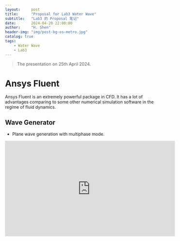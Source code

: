 ```yaml
---
layout:     post
title:      "Proposal for Lab3 Water Wave"
subtitle:   "Lab3 的 Proposal 笔记"
date:       2024-04-20 22:00:00
author:     "H. Shen"
header-img: "img/post-bg-os-metro.jpg"
catalog: true
tags:
    - Water Wave
    - Lab3
---
```


> The presentation on 25th April 2024.

# Ansys Fluent

Ansys Fluent is an extremely powerful package in CFD. It has a lot of advantages comparing to some other numerical simulation software in the regime of fluid dynamics.

## Wave Generator
- Plane wave generation with multiphase mode.
<iframe width="560" height="315" src="https://www.youtube.com/embed/wtuGZ6HaXtc?si=ciC-mV03D4_ZAdga" title="YouTube video player" frameborder="0" allow="accelerometer; clipboard-write; encrypted-media; gyroscope; picture-in-picture; web-share" referrerpolicy="strict-origin-when-cross-origin" allowfullscreen></iframe>


